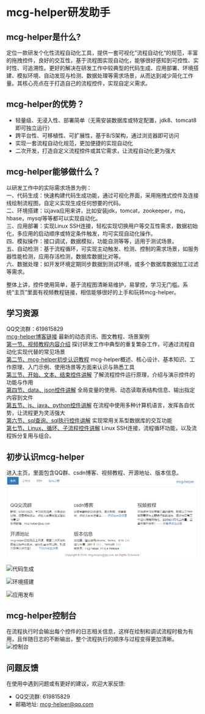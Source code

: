 # mcg-helper研发助手
## mcg-helper是什么?

定位一款研发个化性流程自动化工具，提供一套可视化”流程自动化“的规范，丰富的拖拽控件，良好的交互性，基于流程图实现自动化，能够很好感知到可控性、实时性、可追溯性。更好的解决在研发工作中较典型的代码生成、应用部署、环境搭建、模拟环境、自动发现与检测、数据处理等需求场景，从而达到减少简化工作量。其核心亮点在于打造自己的流程控件，实现自定义需求。  

## mcg-helper的优势？
* 轻量级、无浸入性、部署简单（无需安装数据库或特定配置，jdk8、tomcat8即可独立运行） 
* 跨平台性、可移植性、可扩展性，基于B/S架构，通过浏览器即可访问  
* 实现一套流程自动化规范，更加便捷的实现自动化  
* 二次开发，打造自定义流程控件或其它需求，让流程自动化更为强大  

## mcg-helper能够做什么？

以研发工作中的实际需求场景为例：  
一、代码生成：快速构建代码生成功能，通过可视化界面，采用拖拽式控件及连接线绘制流程图，自定义实现生成任何想要的代码。  
二、环境搭建：以java应用来讲，比如安装jdk，tomcat，zookeeper，mq，hbase，mysql等等都可以实现自动化。  
三、应用部署：实现Linux SSH连接，轻松实现切换用户等交互性需求，数据初始化，多应用的启动顺序或特定条件触发，均可实现自动化操作。    
四、模拟操作：接口调试，数据模拟，功能自测等等，适用于测试场景。  
五、自动检测：基于流程循环，可实现主动触发、检测、控制的需求场景，如服务器性能检测，应用存活检测，数据库数据比对等。  
六、数据处理：如开发环境定期同步数据到测试环境，或多个数据库数据加工过滤等需求。  
  
整体上讲，控件使用简单，基于流程图清晰易维护，易掌控，学习无门槛。系统“主页”里面有视频教程链接，相信能够很好的上手和玩转mcg-helper。

## 学习资源
QQ交流群：619815829  
[mcg-helper博客链接](http://blog.csdn.net/loginandpwd)  最新的动态资讯、图文教程、场景案例  
[第一节、视频教程内容介绍](https://edu.csdn.net/course/play/5954)  探讨研发工作中典型的重复繁杂工作，可通过流程自动化实现代替的常见场景  
[第二节、mcg-helper初步认识教程](https://edu.csdn.net/course/play/5954/300130) mcg-helper概述、核心设计、基本知识、工作原理、入门示例、使用场景等方面来认识与熟悉工具  
[第三节、开始、文本、结束控件讲解](https://edu.csdn.net/course/play/5954/300416)  了解流程控件运行原理，介绍与演示控件的功能与作用  
[第四节、data、json控件讲解](https://edu.csdn.net/course/play/5954/305640)  全局变量的使用、动态读取表结构信息、输出指定内容到文件  
[第五节、js、java、python控件讲解](https://edu.csdn.net/course/play/5954/309934)  在流程中使用多种计算机语言，发挥各自优势，让流程更为灵活强大  
[第六节、sql查询、sql执行控件讲解](https://edu.csdn.net/course/play/5954/310142)  实现常用关系型数据库的交互功能  
[第七节、Linux、循环、子流程控件讲解](https://edu.csdn.net/course/play/5954/324751)  Linux SSH连接，流程循环功能，以及流程拆分复用与组合。  

## 初步认识mcg-helper
  进入主页，里面包含QQ群、csdn博客、视频教程、开源地址、版本信息。
![主页](https://github.com/mcg-helper/mcg-helper/raw/master/image/home.png)

![代码生成](https://github.com/mcg-helper/mcg-helper/raw/master/image/genCode.jpg)

![环境搭建](https://github.com/mcg-helper/mcg-helper/raw/master/image/build.jpg)

![应用发布](https://github.com/mcg-helper/mcg-helper/raw/master/image/publish.jpg)

## mcg-helper控制台
在流程执行时会输出每个控件的日志相关信息，这样在绘制和调试流程时极为有用，且伴随日志的不断输出，整个流程执行的顺序与过程变得更加清晰。
![控制台](https://github.com/mcg-helper/mcg-helper/raw/master/image/console.png)

## 问题反馈
在使用中遇到问题或有更好的建议，欢迎大家反馈:

* QQ交流群: 619815829
* 邮箱地址: mcg-helper@qq.com
